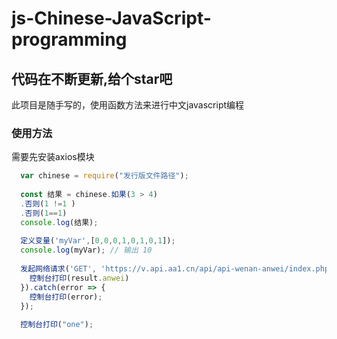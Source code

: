 # js-Chinese-JavaScript-programming <br>
## 代码在不断更新,给个star吧
此项目是随手写的，使用函数方法来进行中文javascript编程 <br>
### 使用方法
需要先安装axios模块
```javascript
  var chinese = require("发行版文件路径");
  
  const 结果 = chinese.如果(3 > 4)
  .否则(1 !=1 )
  .否则(1==1)
  console.log(结果);
  
  定义变量('myVar',[0,0,0,1,0,1,0,1]);
  console.log(myVar); // 输出 10
  
  发起网络请求('GET', 'https://v.api.aa1.cn/api/api-wenan-anwei/index.php?type=json').then(result => {
    控制台打印(result.anwei)
  }).catch(error => {
    控制台打印(error);
  });
  
  控制台打印("one");
  ```
